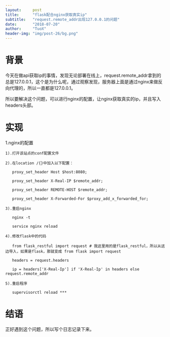 ```yaml
---
layout:     post
title:      "flask配合nginx获取真实ip"
subtitle:   "request.remote_addr出现127.0.0.1的问题"
date:       "2018-07-20"
author:     "TuoX"
header-img: "img/post-26/bg.png"
---
```


# 背景

今天在做api获取ip的事情，发现无论部署在线上，request.remote_addr拿到的总是127.0.0.1，这个是为什么呢，通过观察发现，服务器上面是通过nginx来做反向代理的，所以一直都是127.0.0.1。

所以要解决这个问题，可以进行nginx的配置，让nginx获取真实的ip，并且写入headers头部。

# 实现

1.nginx的配置

    1).打开该站点的conf配置文件

    2).在location /{}中加入以下配置：

       proxy_set_header Host $host:8080;

       proxy_set_header X-Real-IP $remote_addr;

       proxy_set_header REMOTE-HOST $remote_addr;

       proxy_set_header X-Forwarded-For $proxy_add_x_forwarded_for;

    3).重启nginx

       nginx -t

       service nginx reload

    4).修改flask中的代码

       from flask_restful import request # 我这里用的是flask_restful，所以从这边导入，如果是flask，那就变成 from flask import request

       headers = request.headers

       ip = headers['X-Real-Ip'] if 'X-Real-Ip' in headers else request.remote_addr

    5).重启程序

       supervisorctl reload ***

# 结语

正好遇到这个问题，所以写个日志记录下来。